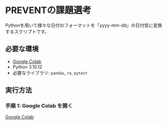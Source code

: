# PREVENTの課題選考
Pythonを用いて様々な日付のフォーマットを「yyyy-mm-dd」の日付型に変換するスクリプトです。

## 必要な環境
- [Google Colab](https://colab.research.google.com/)
- Python 3.10.12
- 必要なライブラリ: `pandas`, `re`, `pytest`

## 実行方法
### 手順 1: Google Colab を開く
[Google Colab](https://colab.research.google.com/)
